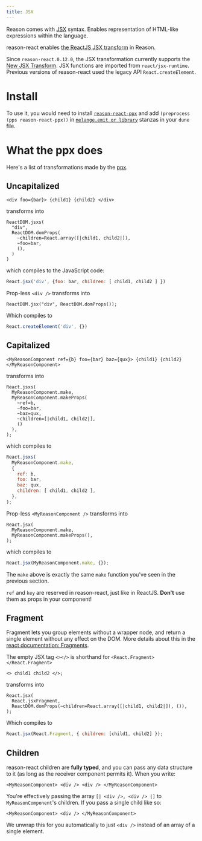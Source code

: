 ```yaml
---
title: JSX
---
```


Reason comes with [JSX](https://reasonml.github.io/docs/en/jsx.html) syntax. Enables representation of HTML-like expressions within the language.

reason-react enables [the ReactJS JSX transform](https://reactjs.org/docs/introducing-jsx.html) in Reason.

Since `reason-react.0.12.0`, the JSX transformation currently supports the [New JSX Transform](https://legacy.reactjs.org/blog/2020/09/22/introducing-the-new-jsx-transform.html). JSX functions are imported from `react/jsx-runtime`. Previous versions of reason-react used the legacy API `React.createElement`.

# Install

To use it, you would need to install [`reason-react-ppx`](https://opam.ocaml.org/packages/reason-react-ppx/) and add `(preprocess (pps reason-react-ppx))` in [`melange.emit or library`](https://dune.readthedocs.io/en/stable/melange.html) stanzas in your `dune` file.

# What the ppx does

Here's a list of transformations made by the [ppx](https://ocaml.org/docs/metaprogramming).

## Uncapitalized

```reason
<div foo={bar}> {child1} {child2} </div>
```

transforms into

```reason
ReactDOM.jsxs(
  "div",
  ReactDOM.domProps(
    ~children=React.array([|child1, child2|]),
    ~foo=bar,
    (),
  )
)
```

which compiles to the JavaScript code:

```js
React.jsx('div', {foo: bar, children: [ child1, child2 ] })
```

Prop-less `<div />` transforms into

```reason
ReactDOM.jsx("div", ReactDOM.domProps());
```

Which compiles to

```js
React.createElement('div', {})
```

## Capitalized

```reason
<MyReasonComponent ref={b} foo={bar} baz={qux}> {child1} {child2} </MyReasonComponent>
```

transforms into

```reason
React.jsxs(
  MyReasonComponent.make,
  MyReasonComponent.makeProps(
    ~ref=b,
    ~foo=bar,
    ~baz=qux,
    ~children=[|child1, child2|],
    ()
  ),
);
```

which compiles to

```js
React.jsxs(
  MyReasonComponent.make,
  {
    ref: b,
    foo: bar,
    baz: qux,
    children: [ child1, child2 ],
  },
);
```

Prop-less `<MyReasonComponent />` transforms into

```reason
React.jsx(
  MyReasonComponent.make,
  MyReasonComponent.makeProps(),
);
```

which compiles to

```js
React.jsx(MyReasonComponent.make, {});
```

The `make` above is exactly the same `make` function you've seen in the previous section.

`ref` and `key` are reserved in reason-react, just like in ReactJS. **Don't** use them as props in your component!

## Fragment

Fragment lets you group elements without a wrapper node, and return a single element without any effect on the DOM. More details about this in the [react documentation: Fragments](https://react.dev/reference/react/Fragment).

The empty JSX tag `<></>` is shorthand for `<React.Fragment></React.Fragment>`

```reason
<> child1 child2 </>;
```

transforms into

```reason
React.jsx(
  React.jsxFragment,
  ReactDOM.domProps(~children=React.array([|child1, child2|]), ()),
);
```

Which compiles to

```js
React.jsx(React.Fragment, { children: [child1, child2] });
```

## Children

reason-react children are **fully typed**, and you can pass any data structure to it (as long as the receiver component permits it). When you write:

```reason
<MyReasonComponent> <div /> <div /> </MyReasonComponent>
```

You're effectively passing the array `[| <div />, <div /> |]` to `MyReasonComponent`'s children. If you pass a single child like so:

```reason
<MyReasonComponent> <div /> </MyReasonComponent>
```

We unwrap this for you automatically to just `<div />` instead of an array of a single element.
